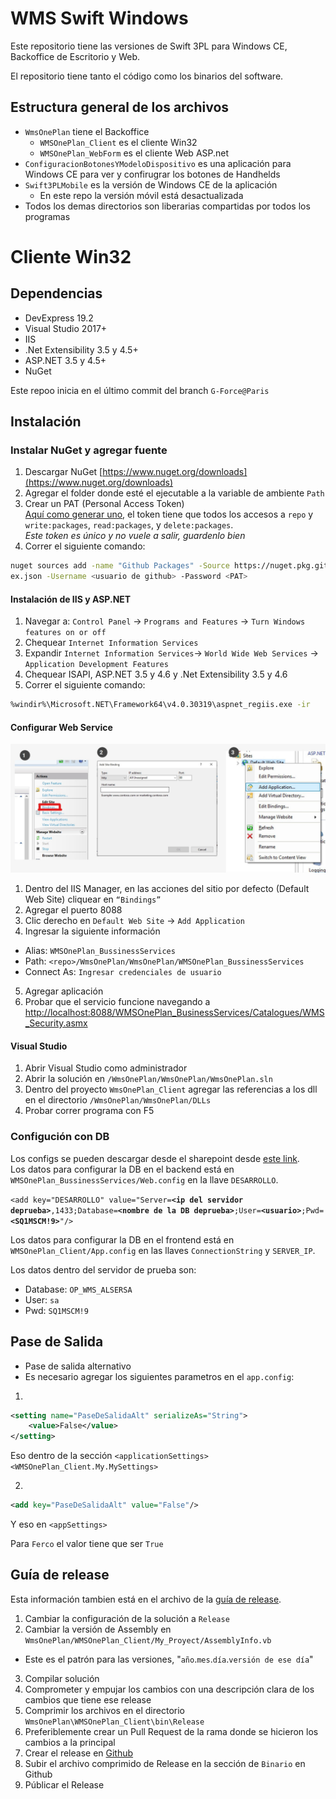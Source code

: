 # WMS Swift Windows
Este repositorio tiene las versiones de Swift 3PL para Windows CE, Backoffice de Escritorio y Web.

El repositorio tiene tanto el código como los binarios del software.

## Estructura general de los archivos
* `WmsOnePlan` tiene el Backoffice
  * `WMSOnePlan_Client` es el cliente Win32
  * `WMSOnePlan_WebForm` es el cliente Web ASP.net
* `ConfiguracionBotonesYModeloDispositivo` es una aplicación para Windows CE para ver y confirugrar los botones de Handhelds
* `Swift3PLMobile` es la versión de Windows CE de la aplicación
  * En este repo la versión móvil está desactualizada
* Todos los demas directorios son liberarias compartidas por todos los programas

# Cliente Win32
## Dependencias
- DevExpress 19.2
- Visual Studio 2017+
- IIS
- .Net Extensibility 3.5 y 4.5+
- ASP.NET 3.5 y 4.5+
- NuGet

Este repoo inicia en el último commit del branch `G-Force@Paris`
## Instalación
### Instalar NuGet y agregar fuente
1. Descargar NuGet
[https://www.nuget.org/downloads](https://www.nuget.org/downloads)
2. Agregar el folder donde esté el ejecutable a la variable de ambiente `Path`
3. Crear un PAT (Personal Access Token)  
[Aquí como generar uno](https://help.github.com/en/github/authenticating-to-github/creating-a-personal-access-token-for-the-command-line), el token tiene que todos los accesos a `repo` y `write:packages`, `read:packages`, y `delete:packages`.  
*Este token es único y no vuele a salir, guardenlo bien*
4. Correr el siguiente comando:
```bash
nuget sources add -name "Github Packages" -Source https://nuget.pkg.github.com/procesoseficientes/ind
ex.json -Username <usuario de github> -Password <PAT>
```

#### Instalación de IIS y ASP.NET
1. Navegar a:
`Control Panel` -> `Programs and Features` -> `Turn Windows features on or off`
2. Chequear `Internet Information Services`
3. Expandir `Internet Information Services`-> `World Wide Web Services` -> `Application Development Features`
4. Chequear ISAPI, ASP.NET 3.5 y 4.6 y .Net Extensibility 3.5 y 4.6
5. Correr el siguiente comando:
```bash
%windir%\Microsoft.NET\Framework64\v4.0.30319\aspnet_regiis.exe -ir
```

#### Configurar Web Service
![Captura de pasos](WebServiceSteps.jpg)
1. Dentro del IIS Manager, en las acciones del sitio por defecto (Default Web Site) cliquear en `“Bindings”`
2. Agregar el puerto 8088
3. Clic derecho en `Default Web Site` -> `Add Application`
4. Ingresar la siguiente información
  - Alias: `WMSOnePlan_BussinessServices`
  - Path: `<repo>/WmsOnePlan/WmsOnePlan/WMSOnePlan_BussinessServices`
  - Connect As: `Ingresar credenciales de usuario`
5. Agregar aplicación
6. Probar que el servicio funcione navegando a [http://localhost:8088/WMSOnePlan_BusinessServices/Catalogues/WMS_Security.asmx](http://localhost:8088/WMSOnePlan_BusinessServices/Catalogues/WMS_Security.asmx)

#### Visual Studio
1. Abrir Visual Studio como administrador
2. Abrir la solución en `/WmsOnePlan/WmsOnePlan/WmsOnePlan.sln`
3. Dentro del proyecto `WmsOnePlan_Client`  agregar las referencias a los dll en el directorio `/WmsOnePlan/WmsOnePlan/DLLs`
4. Probar correr programa con F5

### Configución con DB
Los configs se pueden descargar desde el sharepoint desde [este link](https://procesoseficientescom.sharepoint.com/sites/Entregadehitorias/Documentos%20compartidos/Forms/AllItems.aspx?viewid=8a7d2a11%2Dc25f%2D46c7%2D8680%2D8ed6947371a5&id=%2Fsites%2FEntregadehitorias%2FDocumentos%20compartidos%2FConfiguracionAmbientes).  
Los datos para configurar la DB en el backend está en `WMSOnePlan_BussinessServices/Web.config` en la llave `DESARROLLO`.

`<add key="DESARROLLO" value="Server=`**`<ip del servidor deprueba>`**`,1433;Database=`**`<nombre de la DB deprueba>`**`;User=`**`<usuario>`**`;Pwd=`**`<SQ1MSCM!9>`**`"/>`

Los datos para configurar la DB en el frontend está en `WMSOnePlan_Client/App.config` en las llaves `ConnectionString` y `SERVER_IP`.


Los datos dentro del servidor de prueba son:
- Database: `OP_WMS_ALSERSA`
- User: `sa`
- Pwd: `SQ1MSCM!9`

## Pase de Salida
- Pase de salida alternativo
- Es necesario agregar los siguientes parametros en el `app.config`:  
1. 
```xml
<setting name="PaseDeSalidaAlt" serializeAs="String">
    <value>False</value>
</setting>
```
Eso dentro de la sección `<applicationSettings><WMSOnePlan_Client.My.MySettings>`

2. 
```xml
<add key="PaseDeSalidaAlt" value="False"/>
```
Y eso en `<appSettings>`

Para `Ferco` el valor tiene que ser `True`

## Guía de release
Esta información tambien está en el archivo de la [guía de release](RELEASE_GUIDE.md).

1. Cambiar la configuración de la solución a `Release`
2. Cambiar la versión de Assembly en `WmsOnePlan/WMSOnePlan_Client/My_Proyect/AssemblyInfo.vb`
  - Este es el patrón para las versiones, "`año`.`mes`.`día`.`versión de ese día`"
3. Compilar solución
4. Comprometer y empujar los cambios con una descripción clara de los cambios que tiene ese release
5. Comprimir los archivos en el directorio `WmsOnePlan\WMSOnePlan_Client\bin\Release`
6. Preferiblemente crear un Pull Request de la rama donde se hicieron los cambios a la principal
7. Crear el release en [Github](https://github.com/procesoseficientes/swift-wms-windows/releases)
8. Subir el archivo comprimido de Release en la sección de `Binario` en Github
9. Públicar el Release
